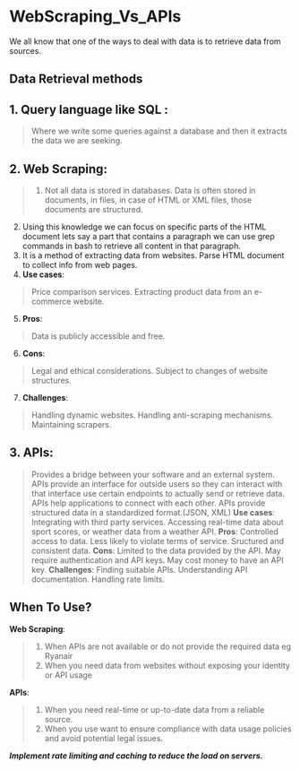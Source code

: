 # WebScraping_Vs_APIs

We all know that one of the ways to deal with data is to retrieve data from sources.

## Data Retrieval methods

## **1. Query language like SQL** :
> Where we write some queries against a database and then it extracts the data we are seeking.

## **2. Web Scraping**:
> 1. Not all data is stored in databases. Data is often stored in documents, in files, in case of HTML or XML files, those documents are structured.
2. Using this knowledge we can focus on specific parts of the HTML document lets say a part that contains a paragraph we can use grep commands in bash to retrieve all content in that paragraph.
3. It is a method of extracting data from websites.
Parse HTML document to collect info from web pages.
4. **Use cases**:
> Price comparison services.
> Extracting product data from an e-commerce website.
5. **Pros**:
> Data is publicly accessible and free.
6. **Cons**: 
> Legal and ethical considerations.
> Subject to changes of website structures.
7. **Challenges**: 
> Handling dynamic websites.
> Handling anti-scraping mechanisms.
> Maintaining scrapers.

## **3. APIs**:
> Provides a bridge between your software and an external system. APIs provide an interface for outside users so they can interact with that interface use certain endpoints to actually send or retrieve data.
> APIs help applications to connect with each other.
> APIs provide structured data in a standardized format.(JSON, XML)
**Use cases**:
> Integrating with third party services.
> Accessing real-time data about sport scores, or weather data from a weather API.
**Pros**:
> Controlled access to data.
> Less likely to violate terms of service.
> Sructured and consistent data.
**Cons**:
> Limited to the data provided by the API.
> May require authentication and API keys.
> May cost money to have an API key.
**Challenges**:
> Finding suitable APIs.
> Understanding API documentation.
> Handling rate limits.

## When To Use?

**Web Scraping**:
> 1. When APIs are not available or do not provide the required data eg Ryanair
> 2. When you need data from websites without exposing your identity or API usage

**APIs**:
> 1. When you need real-time or up-to-date data from a reliable source.
> 2. When you use want to ensure compliance with data usage policies and avoid potential legal issues.

**_Implement rate limiting and caching to reduce the load on servers._**
